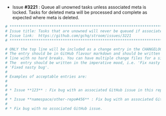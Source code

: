 * Issue **#3221** : Queue all unowned tasks unless associated meta is locked. Tasks for deleted meta will be processed and complete as expected where meta is deleted.


```sh
# ********************************************************************************
# Issue title: Tasks that are unowned will never be queued if associated meta is deleted
# Issue link:  https://github.com/gchq/stroom/issues/3221
# ********************************************************************************

# ONLY the top line will be included as a change entry in the CHANGELOG.
# The entry should be in GitHub flavour markdown and should be written on a SINGLE
# line with no hard breaks. You can have multiple change files for a single GitHub issue.
# The  entry should be written in the imperative mood, i.e. 'Fix nasty bug' rather than
# 'Fixed nasty bug'.
#
# Examples of acceptable entries are:
#
#
# * Issue **123** : Fix bug with an associated GitHub issue in this repository
#
# * Issue **namespace/other-repo#456** : Fix bug with an associated GitHub issue in another repository
#
# * Fix bug with no associated GitHub issue.
```
